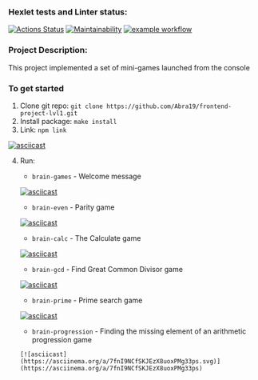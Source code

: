 ### Hexlet tests and Linter status:
[![Actions Status](https://github.com/Abra19/frontend-project-lvl1/workflows/hexlet-check/badge.svg)](https://github.com/Abra19/frontend-project-lvl1/actions)
[![Maintainability](https://api.codeclimate.com/v1/badges/a99a88d28ad37a79dbf6/maintainability)](https://codeclimate.com/github/Abra19/frontend-project-lvl1/maintainability)
[![example workflow](https://github.com/Abra19/frontend-project-lvl1/actions/workflows/lint.yml/badge.svg)](https://github.com/Abra19/frontend-project-lvl1/actions)
### Project Description:
This project implemented a set of mini-games launched from the console
### To get started

1. Clone git repo: `git clone https://github.com/Abra19/frontend-project-lvl1.git`
2. Install package: `make install`
3. Link: `npm link`

[![asciicast](https://asciinema.org/a/EEiCtIjYphLLOqSTfRf1gWOs0.svg)](https://asciinema.org/a/EEiCtIjYphLLOqSTfRf1gWOs0)

4. Run:  
      * `brain-games`          - Welcome message

      [![asciicast](https://asciinema.org/a/XDBv63TzHVSeqf1rBilrtJDVj.svg)](https://asciinema.org/a/XDBv63TzHVSeqf1rBilrtJDVj)

      * `brain-even`           -  Parity game

      [![asciicast](https://asciinema.org/a/mtzDajiMDwt22KUCcURjSolX6.svg)](https://asciinema.org/a/mtzDajiMDwt22KUCcURjSolX6)

      * `brain-calc`           -  The Calculate game

      [![asciicast](https://asciinema.org/a/4v79eNIQnablBmQVvUXUexzbC.svg)](https://asciinema.org/a/4v79eNIQnablBmQVvUXUexzbC)

      * `brain-gcd`            - Find Great Common Divisor game
      
      [![asciicast](https://asciinema.org/a/k74yHj1r9xPs1Foliv1eRULPj.svg)](https://asciinema.org/a/k74yHj1r9xPs1Foliv1eRULPj)

      * `brain-prime`          - Prime search game

      [![asciicast](https://asciinema.org/a/xrcjjb89DzGnpSlGsBpDxx5Ep.svg)](https://asciinema.org/a/xrcjjb89DzGnpSlGsBpDxx5Ep)

      * `brain-progression`    - Finding the missing element of an arithmetic progression game

       [![asciicast](https://asciinema.org/a/7fnI9NCfSKJEzX8uoxPMg33ps.svg)](https://asciinema.org/a/7fnI9NCfSKJEzX8uoxPMg33ps)

